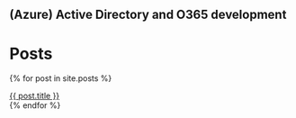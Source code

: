 ## (Azure) Active Directory and O365 development

# Posts
{% for post in site.posts %}
<div>
    <a href="{{ site.baseurl }}{{ post.url }}">{{ post.title }}</a>
</div>
{% endfor %}



